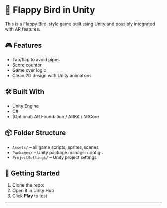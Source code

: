 # 🐤 Flappy Bird in Unity 

This is a Flappy Bird-style game built using Unity and possibly integrated with AR features.

## 🎮 Features
- Tap/flap to avoid pipes
- Score counter
- Game over logic
- Clean 2D design with Unity animations

## 🛠️ Built With
- Unity Engine
- C#
- (Optional) AR Foundation / ARKit / ARCore

## 📦 Folder Structure
- `Assets/` – all game scripts, sprites, scenes
- `Packages/` – Unity package manager configs
- `ProjectSettings/` – Unity project settings

## 🚀 Getting Started
1. Clone the repo:
2. Open it in Unity Hub
3. Click **Play** to test

---
